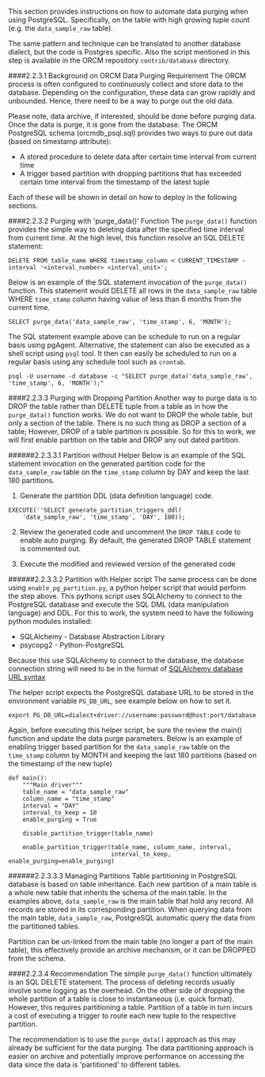 This section provides instructions on how to automate data purging when using PostgreSQL.  Specifically, on the table with high growing tuple count (e.g. the `data_sample_raw` table).

The same pattern and technique can be translated to another database dialect, but the code is Postgres specific.  Also the script mentioned in this step is available in the ORCM repository `contrib/database` directory.

####2.2.3.1 Background on ORCM Data Purging Requirement
The ORCM process is often configured to continuously collect and store data to the database.  Depending on the configuration, these data can grow rapidly and unbounded.  Hence, there need to be a way to purge out the old data.  

Please note, data archive, if interested, should be done before purging data.  Once the data is purge, it is gone from the database.  The ORCM PostgreSQL schema (orcmdb_psql.sql) provides two ways to pure out data (based on timestamp attribute):

* A stored procedure to delete data after certain time interval from current time
* A trigger based partition with dropping partitions that has exceeded certain time interval from the timestamp of the latest tuple

Each of these will be shown in detail on how to deploy in the following sections.

####2.2.3.2 Purging with 'purge_data()' Function
The `purge_data()` function provides the simple way to deleting data after the specified time interval from current time.  At the high level, this function resolve an SQL DELETE statement:

```
DELETE FROM table_name WHERE timestamp_column < CURRENT_TIMESTAMP - interval '<interval_number> <interval_unit>';
```

Below is an example of the SQL statement invocation of the `purge_data()` function.  This statement would DELETE all rows in the `data_sample_raw` table WHERE `time_stamp` column having value of less than 6 months from the current time.

```
SELECT purge_data('data_sample_raw', 'time_stamp', 6, 'MONTH');
```

The SQL statement example above can be schedule to run on a regular basis using pgAgent.  Alternative, the statement can also be executed as a shell script using `psql` tool.  It then can easily be scheduled to run on a regular basis using any schedule tool such as `crontab`.  
 
```
psql -U username -d database -c "SELECT purge_data('data_sample_raw', 'time_stamp', 6, 'MONTH');"
```

####2.2.3.3 Purging with Dropping Partition
Another way to purge data is to DROP the table rather than DELETE tuple from a table as in how the `purge_data()` function works.  We do not want to DROP the whole table, but only a section of the table.  There is no such thing as DROP a section of a table; However, DROP of a table partition is possible.  So for this to work, we will first enable partition on the table and DROP any out dated partition. 

######2.2.3.3.1 Partition without Helper
Below is an example of the SQL statement invocation on the generated partition code for the `data_sample_raw` table on the `time_stamp` column by DAY and keep the last 180 partitions.

1. Generate the partition DDL (data definition language) code.
```
EXECUTE(''SELECT generate_partition_triggers_ddl(
	'data_sample_raw', 'time_stamp', 'DAY', 180));
```

2. Review the generated code and uncomment the `DROP TABLE` code to enable auto purging.  By default, the generated DROP TABLE statement is commented out.
 
3. Execute the modified and reviewed version of the generated code

######2.2.3.3.2 Partition with Helper script
The same process can be done using `enable_pg_partition.py`, a python helper script that would perform the step above.  This pythons script uses SQLAlchemy to connect to the PostgreSQL database and execute the SQL DML (data manipulation language) and DDL.  For this to work, the system need to have the following python modules installed:
* SQLAlchemy - Database Abstraction Library
* psycopg2 - Python-PostgreSQL

Because this use SQLAlchemy to connect to the database, the database connection string will need to be in the format of [SQLAlchemy database URL syntax](http://docs.sqlalchemy.org/en/latest/core/engines.html#database-urls) 

The helper script expects the PostgreSQL database URL to be stored in the environment variable `PG_DB_URL`, see example below on how to set it.

```
export PG_DB_URL=dialect+driver://username:password@host:port/database
```

Again, before executing this helper script, be sure the review the main() function and update the data purge parameters.  Below is an example of enabling trigger based partition for the `data_sample_raw` table on the `time_stamp` column by MONTH and keeping the last 180 partitions (based on the timestamp of the new tuple)

```
def main():
    """Main driver"""
    table_name = "data_sample_raw"
    column_name = "time_stamp"
    interval = "DAY"
    interval_to_keep = 10
    enable_purging = True

    disable_partition_trigger(table_name)

    enable_partition_trigger(table_name, column_name, interval,
                             interval_to_keep, enable_purging=enable_purging)
```

######2.2.3.3.3 Managing Partitions
Table partitioning in PostgreSQL database is based on table inheritance.  Each new partition of a main table is a whole new table that inherits the schema of the main table.  In the examples above, `data_sample_raw` is the main table that hold any record.  All records are stored in its corresponding partition.  When querying data from the main table, `data_sample_raw`, PostgreSQL automatic query the data from the partitioned tables.

Partition can be un-linked from the main table (no longer a part of the main table), this effectively provide an archive mechanism, or it can be DROPPED from the schema.

####2.2.3.4 Recommendation
The simple `purge_data()` function ultimately is an SQL DELETE statement.  The process of deleting records usually involve some logging as the overhead.  On the other side of dropping the whole partition of a table is close to instantaneous (i.e. quick format).  However, this requires partitioning a table.  Partition of a table in turn incurs a cost of executing a trigger to route each new tuple to the respective partition.
  
The recommendation is to use the `purge_data()` approach as this may already be sufficient for the data purging.  The data partitioning approach is easier on archive and potentially improve performance on accessing the data since the data is 'partitioned' to different tables.
